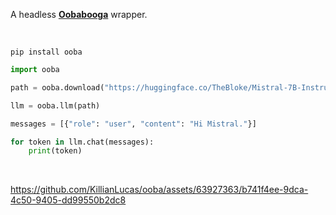 A headless [**Oobabooga**](https://github.com/ooobabooga/text-generation-webui) wrapper.

<br>

```shell
pip install ooba
```

```python
import ooba

path = ooba.download("https://huggingface.co/TheBloke/Mistral-7B-Instruct-v0.1-GGUF")

llm = ooba.llm(path)
```

```python
messages = [{"role": "user", "content": "Hi Mistral."}]

for token in llm.chat(messages):
    print(token)
```

<br>

https://github.com/KillianLucas/ooba/assets/63927363/b741f4ee-9dca-4c50-9405-dd99550b2dc8
